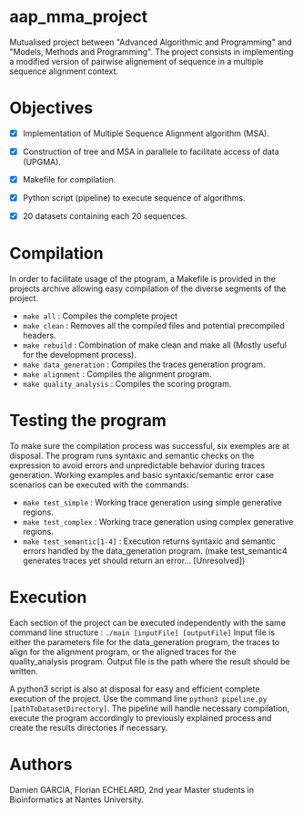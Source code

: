 # aap_mma_project
Mutualised project between "Advanced Algorithmic and Programming" and "Models, Methods and Programming".
The project consists in implementing a modified version of pairwise alignement of sequence in a multiple sequence alignment context.


# Objectives
- [x] Implementation of Multiple Sequence Alignment algorithm (MSA).
- [x] Construction of tree and MSA in parallele to facilitate access of data (UPGMA).
- [x] Makefile for compilation.
- [x] Python script (pipeline) to execute sequence of algorithms.
- [x] 20 datasets containing each 20 sequences.


# Compilation
In order to facilitate usage of the ptogram, a Makefile is provided in the projects archive allowing easy compilation of the diverse segments of the project.
- ```make all``` : Compiles the complete project
- ```make clean``` : Removes all the compiled files and potential precompiled headers.
- ```make rebuild``` : Combination of make clean and make all (Mostly useful for the development process).
- ```make data_generation``` : Compiles the traces generation program.
- ```make alignment``` : Compiles the alignment program.
- ```make quality_analysis``` : Compiles the scoring program.

# Testing the program
To make sure the compilation process was successful, six exemples are at disposal.
The program runs syntaxic and semantic checks on the expression to avoid errors and unpredictable behavior during traces generation.
Working examples and basic syntaxic/semantic error case scenarios can be executed with the commands:
- ```make test_simple``` : Working trace generation using simple generative regions.
- ```make test_complex``` : Working trace generation using complex generative regions.
- ```make test_semantic[1-4]``` : Execution returns syntaxic and semantic errors handled by the data_generation program. (make test_semantic4 generates traces yet should return an error... [Unresolved])

# Execution
Each section of the project can be executed independently with the same command line structure : ```./main [inputFile] [outputFile]```
Input file is either the parameters file for the data_generation program, the traces to align for the alignment program, or the aligned traces for the quality_analysis program.
Output file is the path where the result should be written.

A python3 script is also at disposal for easy and efficient complete execution of the project.
Use the command line ```python3 pipeline.py [pathToDatasetDirectory]```.
The pipeline will handle necessary compilation, execute the program accordingly to previously explained process and create the results directories if necessary.

# Authors
Damien GARCIA,
Florian ECHELARD,
2nd year Master students in Bioinformatics at Nantes University.

